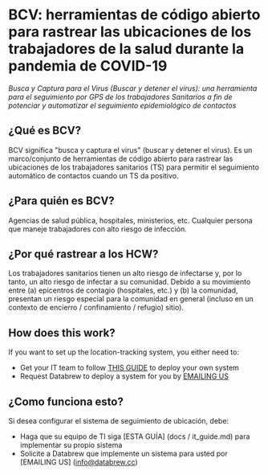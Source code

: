 # BCV: herramientas de código abierto para rastrear las ubicaciones de los trabajadores de la salud durante la pandemia de COVID-19

_Busca y Captura para el Virus (Buscar y detener el virus): una herramienta para el seguimiento por GPS de los trabajadores Sanitarios a fin de potenciar y automatizar el seguimiento epidemiológico de contactos_

## ¿Qué es BCV?

BCV significa "busca y captura el virus" (buscar y detener el virus). Es un marco/conjunto de herramientas de código abierto para rastrear las ubicaciones de los trabajadores sanitarios (TS) para permitir el seguimiento automático de contactos cuando un TS da positivo.

## ¿Para quién es BCV?

Agencias de salud pública, hospitales, ministerios, etc. Cualquier persona que maneje trabajadores con alto riesgo de infección.

## ¿Por qué rastrear a los HCW?

Los trabajadores sanitarios tienen un alto riesgo de infectarse y, por lo tanto, un alto riesgo de infectar a su comunidad. Debido a su movimiento entre (a) epicentros de contagio (hospitales, etc.) y (b) la comunidad, presentan un riesgo especial para la comunidad en general (incluso en un contexto de encierro / confinamiento / refugio) sitio).

## How does this work?

If you want to set up the location-tracking system, you either need to:

- Get your IT team to follow [THIS GUIDE](docs/it_guide.md) to deploy your own system
- Request Databrew to deploy a system for you by [EMAILING US](info@databrew.cc)





## 

## ¿Como funciona esto?

Si desea configurar el sistema de seguimiento de ubicación, debe:

- Haga que su equipo de TI siga [ESTA GUÍA] (docs / it_guide.md) para implementar su propio sistema
- Solicite a Databrew que implemente un sistema para usted por [EMAILING US] (info@databrew.cc)
